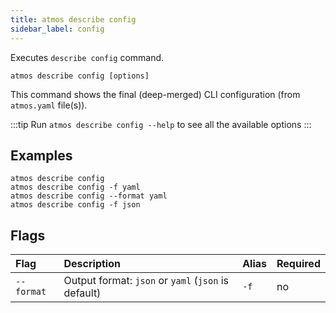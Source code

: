 ```yaml
---
title: atmos describe config
sidebar_label: config
---
```


Executes `describe config` command.

```shell
atmos describe config [options]
```

This command shows the final (deep-merged) CLI configuration (from `atmos.yaml` file(s)).

:::tip
Run `atmos describe config --help` to see all the available options
:::

## Examples

```shell
atmos describe config
atmos describe config -f yaml
atmos describe config --format yaml
atmos describe config -f json
```

## Flags

| Flag        | Description                                         | Alias | Required |
|:------------|:----------------------------------------------------|:------|:---------|
| `--format`  | Output format: `json` or `yaml` (`json` is default) | `-f`  | no       |
